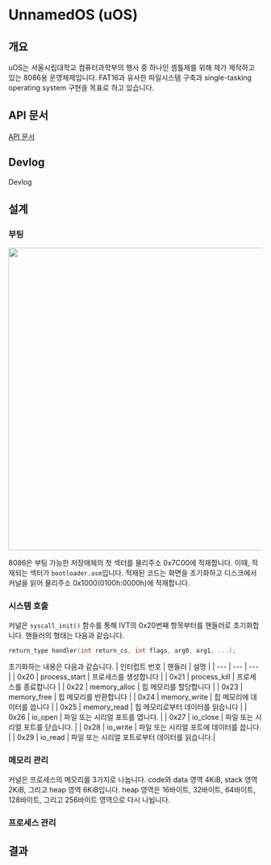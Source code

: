 # UnnamedOS (uOS)
## 개요

uOS는 서울시립대학교 컴퓨터과학부의 행사 중 하나인 셈틀제를 위해 제가 제작하고 있는 8086용 운영체제입니다. FAT16과 유사한 파일시스템 구축과 single-tasking operating system 구현을 목표로 하고 있습니다.

## API 문서
[API 문서](API%20docs.md)

## Devlog
Devlog

## 설계

### 부팅
<img src="https://github.com/NatsciT/UnnamedOS/assets/97524957/d8b56368-d401-41a5-b7c0-ca68533c10f4" width="600">

8086은 부팅 가능한 저장매체의 첫 섹터를 물리주소 0x7C00에 적재합니다. 이때, 적재되는 섹터가 `bootloader.asm`입니다. 적재된 코드는 화면을 초기화하고 디스크에서 커널을 읽어 물리주소 0x1000(0100h:0000h)에 적재합니다.

### 시스템 호출
커널은 `syscall_init()` 함수를 통해 IVT의 0x20번째 항목부터를 핸들러로 초기화합니다. 핸들러의 형태는 다음과 같습니다.
```c
return_type handler(int return_cs, int flags, arg0, arg1, ...);
```
초기화하는 내용은 다음과 같습니다.
| 인터럽트 번호 | 핸들러 | 설명 |
| --- | --- | --- |
| 0x20 | process_start | 프로세스를 생성합니다 |
| 0x21 | process_kill | 프로세스를 종료합니다 |
| 0x22 | memory_alloc | 힙 메모리를 할당합니다 |
| 0x23 | memory_free | 힙 메모리를 반환합니다 |
| 0x24 | memory_write | 힙 메모리에 데이터를 씁니다 |
| 0x25 | memory_read | 힙 메모리로부터 데이터를 읽습니다 |
| 0x26 | io_open | 파일 또는 시리얼 포트를 엽니다. |
| 0x27 | io_close | 파일 또는 시리얼 포트를 닫습니다. |
| 0x28 | io_write | 파일 또는 시리얼 포트에 데이터를 씁니다. |
| 0x29 | io_read | 파일 또는 시리얼 포트로부터 데이터를 읽습니다.|

### 메모리 관리
커널은 프로세스의 메모리를 3가지로 나눕니다. code와 data 영역 4KiB, stack 영역 2KiB, 그리고 heap 영역 6KiB입니다. heap 영역은 16바이트, 32바이트, 64바이트, 128바이트, 그리고 256바이트 영역으로 다시 나뉩니다.

### 프로세스 관리

## 결과
